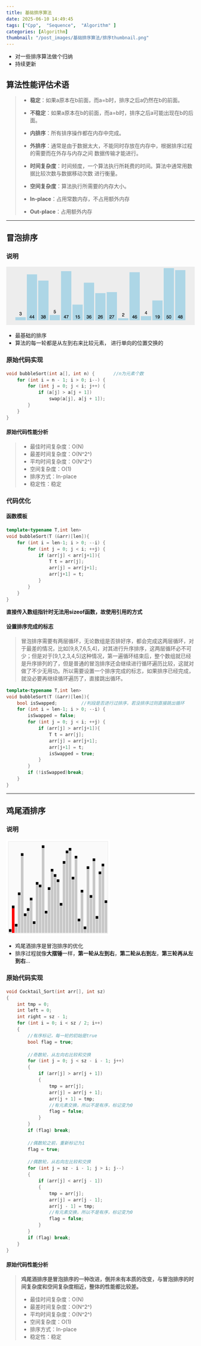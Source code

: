 ```yaml
---
title: 基础排序算法
date: 2025-06-10 14:49:45
tags: ["Cpp",  "Sequence",  "Algorithm" ]
categories: [Algorithm]
thumbnail: "/post_images/基础排序算法/排序thumbnail.png"
---
```


- 对一些排序算法做个归纳
- 持续更新

## 算法性能评估术语

> - **稳定**：如果a原本在b前面，而a=b时，排序之后a仍然在b的前面。
> - **不稳定**：如果a原本在b的前面，而a=b时，排序之后a可能出现在b的后面。
>
> - **内排序**：所有排序操作都在内存中完成。
> - **外排序**：通常是由于数据太大，不能同时存放在内存中，根据排序过程的需要而在外存与内存之间 数据传输才能进行。
>
> - **时间复杂度**：时间频度，一个算法执行所耗费的时间。算法中通常用数据比较次数与数据移动次数 进行衡量。
> - **空间复杂度**：算法执行所需要的内存大小。
>
> - **In-place**：占用常数内存，不占用额外内存
> - **Out-place**：占用额外内存

---

## 冒泡排序

### 说明
![冒泡排序](/post_images/基础排序算法/冒泡排序.gif)

- 最基础的排序
- 算法的每⼀轮都是从左到右来⽐较元素， 进⾏单向的位置交换的 

### 原始代码实现

~~~cpp
void bubbleSort(int a[], int n) {		//n为元素个数
    for (int i = n - 1; i > 0; i--) {
        for (int j = 0; j < i; j++) {
            if (a[j] > a[j + 1])
                swap(a[j], a[j + 1]);
        }
    }
}
~~~
#### 原始代码性能分析

> - 最佳时间复杂度：O(N)
> - 最差时间复杂度：O(N^2^)
> - 平均时间复杂度：O(N^2^)
> - 空间复杂度：O(1)
> - 排序方式：In-place
> - 稳定性：稳定

### 代码优化

#### 函数模板

~~~ cpp
template<typename T,int len>
void bubbleSort(T (&arr)[len]){
    for (int i = len-1; i > 0; --i) {
        for (int j = 0; j < i; ++j) {
            if (arr[j] < arr[j+1]){
                T t = arr[j];
                arr[j] = arr[j+1];
                arr[j+1] = t;
            }
        }
    }
}
~~~

**直接传入数组指针时无法用sizeof函数，故使用引用的方式**

#### 设置排序完成的标志

> 冒泡排序需要有两层循环，无论数组是否排好序，都会完成这两层循环，对于最差的情况，比如[9,8,7,6,5,4]，对其进行升序排序，这两层循环必不可少；但是对于[9,1,2,3,4,5]这种情况，第一遍循环结束后，整个数组就已经是升序排列的了，但是普通的冒泡排序还会继续进行循环遍历比较，这就对做了不少无用功。所以需要设置一个排序完成的标志，如果排序已经完成，就没必要再继续循环遍历了，直接跳出循环。

~~~cpp
template<typename T,int len>
void bubbleSort(T (&arr)[len]){
    bool isSwapped;			//判段是否进行过排序，若没排序过则直接跳出循环
    for (int i = len-1; i > 0; --i) {
        isSwapped = false;
        for (int j = 0; j < i; ++j) {
            if (arr[j] > arr[j+1]){
                T t = arr[j];
                arr[j] = arr[j+1];
                arr[j+1] = t;
                isSwapped = true;
            }
        }
        if (!isSwapped)break;
    }
}
~~~




---

## 鸡尾酒排序

### 说明

![鸡尾酒排序](/post_images/基础排序算法/鸡尾酒排序.gif)

- 鸡尾酒排序是冒泡排序的优化
- 排序过程就像**大摆锤**一样，**第一轮从左到右**，**第二轮从右到左**，**第三轮再从左到右**…

### 原始代码实现

~~~cpp
void Cocktail_Sort(int arr[], int sz)
{
	int tmp = 0;
	int left = 0;
	int right = sz - 1;
	for (int i = 0; i < sz / 2; i++)
	{
		//有序标记，每一轮的初始是true
		bool flag = true;

		//奇数轮，从左向右比较和交换
		for (int j = 0; j < sz - i - 1; j++)
		{
			if (arr[j] > arr[j + 1])
			{
				tmp = arr[j];
				arr[j] = arr[j + 1];
				arr[j + 1] = tmp;
				//有元素交换，所以不是有序，标记变为0
				flag = false;
			}
		}
		if (flag) break;

		//偶数轮之前，重新标记为1
		flag = true;

		//偶数轮，从右向左比较和交换
		for (int j = sz - i - 1; j > i; j--)
		{
			if (arr[j] < arr[j - 1])
			{
				tmp = arr[j];
				arr[j] = arr[j - 1];
				arr[j - 1] = tmp;
				//有元素交换，所以不是有序，标记变为0
				flag = false;
			}
		}
		if (flag) break;
	}
}
~~~

#### 原始代码性能分析

> **鸡尾酒排序是冒泡排序的一种改进，倒并未有本质的改变，与冒泡排序的时间复杂度和空间复杂度相近，整体的性能都比较差。**
>
> - 最佳时间复杂度：O(N)
> - 最差时间复杂度：O(N^2^)
> - 平均时间复杂度：O(N^2^)
> - 空间复杂度：O(1)
> - 排序方式：In-place
> - 稳定性：稳定
